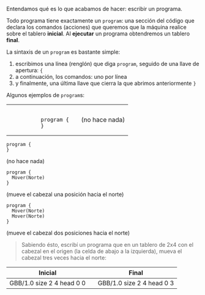 Entendamos qué es lo que acabamos de hacer: escribir un programa.

Todo programa tiene exactamente un `program`: una sección del código que declara los comandos (acciones) que queremos que la máquina realice sobre el tablero **inicial**. Al **ejecutar** un programa obtendremos un tablero **final**.

La sintaxis de un `program` es bastante simple:

1. escribimos una línea (renglón) que diga `program`, seguido de una llave de apertura: `{`
1. a continuación, los comandos: uno por línea
1. y finalmente, una última llave que cierra la que abrimos anteriormente `}`

Algunos ejemplos de `program`s:


<table class= "table" style="width:100%">
  <tbody>
  <tr>
    <td style="text-align: left">  
      <pre class="highlight gobstones">
        <code>
          <span class="kr">program</span><span class="w"> </span>{
          <span class="w"></span>}<span class="w"></span></code></pre>
    </td>
    <td style="text-align: center"><i class="fa fa-arrow-right"></i></td> 
    <td style="text-align: left">
(no hace nada)
    </td>
  </tr>
  <tbody>
</table>





```gobstones
program {
}
```

(no hace nada)


```gobstones
program {
  Mover(Norte)
}
```

(mueve el cabezal una posición hacia el norte)

```gobstones
program {
  Mover(Norte)
  Mover(Norte)
}
```

(mueve el cabezal dos posiciones hacia el norte)

> Sabiendo ésto, escribí un programa que en un tablero de 2x4 con el cabezal en el origen (la celda de abajo a la izquierda), mueva el cabezal tres veces hacia el norte:

<table class= "table" style="width:100%">
  <thead>
  <tr>
    <th style="text-align: center">Inicial</th>
    <th style="text-align: center"></th> 
    <th style="text-align: center">Final</th>
  </tr>
  </thead>
  <tbody>
  <tr>
    <td style="text-align: center">  
      <gs-board>
        GBB/1.0
        size 2 4
        head 0 0
      </gs-board>
    </td>
    <td style="text-align: center"><i class="fa fa-arrow-right"></i></td> 
    <td style="text-align: center">
      <gs-board>
        GBB/1.0
        size 2 4
        head 0 3
      </gs-board>
    </td>
  </tr>
  <tbody>
</table>
